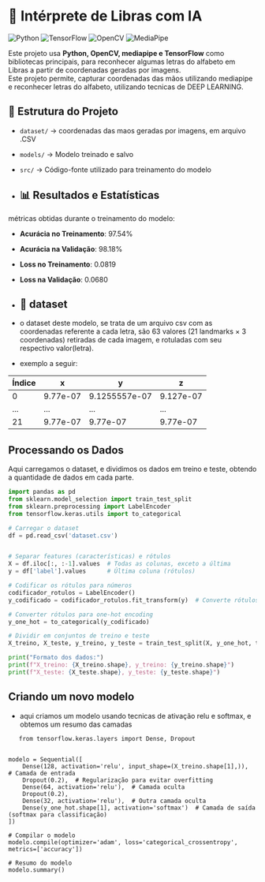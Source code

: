 # 🤖 Intérprete de Libras com IA 

![Python](https://img.shields.io/badge/Python-3.9-blue)
![TensorFlow](https://img.shields.io/badge/TensorFlow-2.x-orange)
![OpenCV](https://img.shields.io/badge/OpenCV-4.x-green)
![MediaPipe](https://img.shields.io/badge/MediaPipe-0.9.3-red)

Este projeto usa **Python, OpenCV, mediapipe e TensorFlow** como bibliotecas principais, para reconhecer algumas letras do  alfabeto em Libras a partir de coordenadas geradas por imagens.  
Este projeto permite, capturar coordenadas das mãos utilizando mediapipe e reconhecer letras do alfabeto, utilizando tecnicas de DEEP LEARNING.

## 📂 Estrutura do Projeto
- `dataset/` → coordenadas das maos geradas por imagens, em arquivo .CSV 
- `models/` → Modelo treinado e salvo
- `src/` → Código-fonte utilizado para treinamento do modelo

- ## 📊 Resultados e Estatísticas

métricas obtidas durante o treinamento do modelo:

- **Acurácia no Treinamento**: 97.54%
- **Acurácia na Validação**: 98.18%
- **Loss no Treinamento**: 0.0819
- **Loss na Validação**: 0.0680

- ## 🎲 dataset
- o dataset deste modelo, se trata de um arquivo csv com as coordenadas  referente a cada letra, são 63 valores (21 landmarks × 3 coordenadas) retiradas de cada imagem, e rotuladas com seu respectivo  valor(letra).
- exemplo a seguir:

| Índice | x           | y             | z          |
|--------|------------|---------------|------------|
| 0      | 9.77e-07   | 9.1255557e-07 | 9.127e-07  |
| ...    | ...        | ...           | ...        |
| 21     | 9.77e-07   | 9.77e-07      | 9.77e-07   |


## Processando os Dados  

Aqui carregamos o dataset, e dividimos os dados em  treino e teste, obtendo a quantidade de dados em cada parte.

```python
import pandas as pd
from sklearn.model_selection import train_test_split
from sklearn.preprocessing import LabelEncoder
from tensorflow.keras.utils import to_categorical

# Carregar o dataset
df = pd.read_csv('dataset.csv')


# Separar features (características) e rótulos
X = df.iloc[:, :-1].values  # Todas as colunas, exceto a última
y = df['label'].values      # Última coluna (rótulos)

# Codificar os rótulos para números
codificador_rotulos = LabelEncoder()
y_codificado = codificador_rotulos.fit_transform(y)  # Converte rótulos para números (ex: 'A' -> 0, 'B' -> 1)

# Converter rótulos para one-hot encoding
y_one_hot = to_categorical(y_codificado)

# Dividir em conjuntos de treino e teste
X_treino, X_teste, y_treino, y_teste = train_test_split(X, y_one_hot, test_size=0.2, random_state=42)

print("Formato dos dados:")
print(f"X_treino: {X_treino.shape}, y_treino: {y_treino.shape}")
print(f"X_teste: {X_teste.shape}, y_teste: {y_teste.shape}")
```

## Criando um novo modelo
- aqui criamos um modelo usando tecnicas de ativação relu e softmax, e obtemos um resumo das camadas
```from tensorflow.keras.models import Sequential
   from tensorflow.keras.layers import Dense, Dropout


modelo = Sequential([
    Dense(128, activation='relu', input_shape=(X_treino.shape[1],)),  # Camada de entrada
    Dropout(0.2),  # Regularização para evitar overfitting
    Dense(64, activation='relu'),  # Camada oculta
    Dropout(0.2),
    Dense(32, activation='relu'),  # Outra camada oculta
    Dense(y_one_hot.shape[1], activation='softmax')  # Camada de saída (softmax para classificação)
])

# Compilar o modelo
modelo.compile(optimizer='adam', loss='categorical_crossentropy', metrics=['accuracy'])

# Resumo do modelo
modelo.summary()
```












